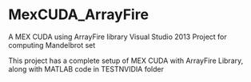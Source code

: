 # MexCUDA_ArrayFire
A MEX CUDA using ArrayFire library Visual Studio 2013 Project for computing Mandelbrot set

This project has a complete setup of MEX CUDA with ArrayFire Library, along with MATLAB code in TESTNVIDIA folder
